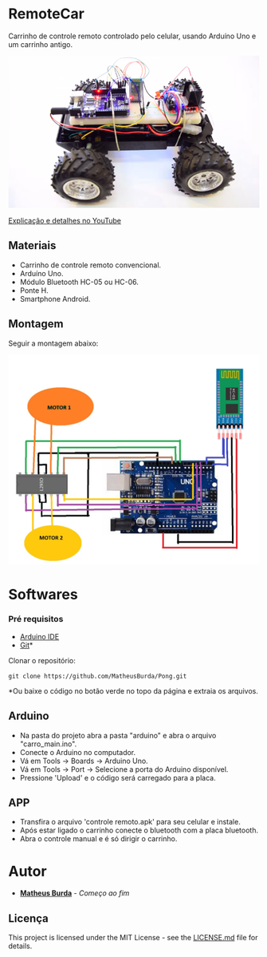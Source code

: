 # RemoteCar

Carrinho de controle remoto controlado pelo celular, usando Arduíno Uno e um carrinho antigo.

![CARRO](./imagens/Carro.png)

[Explicação e detalhes no YouTube](https://youtu.be/Uu-jnYGt-Yw)

## Materiais

* Carrinho de controle remoto convencional.
* Arduíno Uno.
* Módulo Bluetooth HC-05 ou HC-06.
* Ponte H.
* Smartphone Android.

## Montagem

Seguir a montagem abaixo:

![Montagem](./imagens/planejamento.jpg)

# Softwares

### Pré requisitos

* [Arduino IDE](https://www.arduino.cc/en/main/software)
* [Git](https://git-scm.com/downloads)*

Clonar o repositório:
```
git clone https://github.com/MatheusBurda/Pong.git
```
*Ou baixe o código no botão verde no topo da página e extraia os arquivos.

## Arduino

* Na pasta do projeto abra a pasta "arduino" e abra o arquivo "carro_main.ino".
* Conecte o Arduino no computador.
* Vá em Tools -> Boards -> Arduino Uno.
* Vá em Tools -> Port -> Selecione a porta do Arduino disponível.
* Pressione 'Upload' e o código será carregado para a placa.

## APP

* Transfira o arquivo 'controle remoto.apk' para seu celular e instale.
* Após estar ligado o carrinho conecte o bluetooth com a placa bluetooth.
* Abra o controle manual e é só dirigir o carrinho.

# Autor

* **[Matheus Burda](https://github.com/MatheusBurda)** - *Começo ao fim* 

## Licença

This project is licensed under the MIT License - see the [LICENSE.md](LICENSE.md) file for details.
